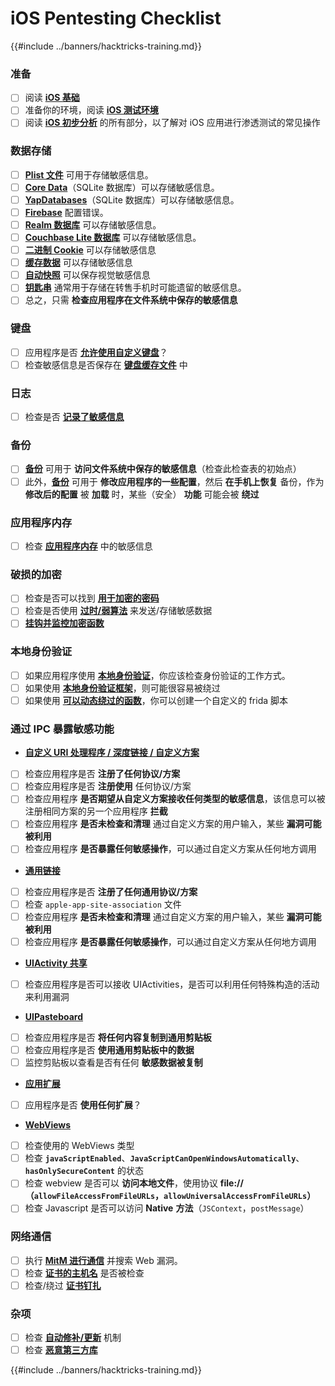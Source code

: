 # iOS Pentesting Checklist

{{#include ../banners/hacktricks-training.md}}

### 准备

- [ ] 阅读 [**iOS 基础**](ios-pentesting/ios-basics.md)
- [ ] 准备你的环境，阅读 [**iOS 测试环境**](ios-pentesting/ios-testing-environment.md)
- [ ] 阅读 [**iOS 初步分析**](ios-pentesting/#initial-analysis) 的所有部分，以了解对 iOS 应用进行渗透测试的常见操作

### 数据存储

- [ ] [**Plist 文件**](ios-pentesting/#plist) 可用于存储敏感信息。
- [ ] [**Core Data**](ios-pentesting/#core-data)（SQLite 数据库）可以存储敏感信息。
- [ ] [**YapDatabases**](ios-pentesting/#yapdatabase)（SQLite 数据库）可以存储敏感信息。
- [ ] [**Firebase**](ios-pentesting/#firebase-real-time-databases) 配置错误。
- [ ] [**Realm 数据库**](ios-pentesting/#realm-databases) 可以存储敏感信息。
- [ ] [**Couchbase Lite 数据库**](ios-pentesting/#couchbase-lite-databases) 可以存储敏感信息。
- [ ] [**二进制 Cookie**](ios-pentesting/#cookies) 可以存储敏感信息
- [ ] [**缓存数据**](ios-pentesting/#cache) 可以存储敏感信息
- [ ] [**自动快照**](ios-pentesting/#snapshots) 可以保存视觉敏感信息
- [ ] [**钥匙串**](ios-pentesting/#keychain) 通常用于存储在转售手机时可能遗留的敏感信息。
- [ ] 总之，只需 **检查应用程序在文件系统中保存的敏感信息**

### 键盘

- [ ] 应用程序是否 [**允许使用自定义键盘**](ios-pentesting/#custom-keyboards-keyboard-cache)？
- [ ] 检查敏感信息是否保存在 [**键盘缓存文件**](ios-pentesting/#custom-keyboards-keyboard-cache) 中

### **日志**

- [ ] 检查是否 [**记录了敏感信息**](ios-pentesting/#logs)

### 备份

- [ ] [**备份**](ios-pentesting/#backups) 可用于 **访问文件系统中保存的敏感信息**（检查此检查表的初始点）
- [ ] 此外，[**备份**](ios-pentesting/#backups) 可用于 **修改应用程序的一些配置**，然后 **在手机上恢复** 备份，作为 **修改后的配置** 被 **加载** 时，某些（安全） **功能** 可能会被 **绕过**

### **应用程序内存**

- [ ] 检查 [**应用程序内存**](ios-pentesting/#testing-memory-for-sensitive-data) 中的敏感信息

### **破损的加密**

- [ ] 检查是否可以找到 [**用于加密的密码**](ios-pentesting/#broken-cryptography)
- [ ] 检查是否使用 [**过时/弱算法**](ios-pentesting/#broken-cryptography) 来发送/存储敏感数据
- [ ] [**挂钩并监控加密函数**](ios-pentesting/#broken-cryptography)

### **本地身份验证**

- [ ] 如果应用程序使用 [**本地身份验证**](ios-pentesting/#local-authentication)，你应该检查身份验证的工作方式。
- [ ] 如果使用 [**本地身份验证框架**](ios-pentesting/#local-authentication-framework)，则可能很容易被绕过
- [ ] 如果使用 [**可以动态绕过的函数**](ios-pentesting/#local-authentication-using-keychain)，你可以创建一个自定义的 frida 脚本

### 通过 IPC 暴露敏感功能

- [**自定义 URI 处理程序 / 深度链接 / 自定义方案**](ios-pentesting/#custom-uri-handlers-deeplinks-custom-schemes)
- [ ] 检查应用程序是否 **注册了任何协议/方案**
- [ ] 检查应用程序是否 **注册使用** 任何协议/方案
- [ ] 检查应用程序 **是否期望从自定义方案接收任何类型的敏感信息**，该信息可以被注册相同方案的另一个应用程序 **拦截**
- [ ] 检查应用程序 **是否未检查和清理** 通过自定义方案的用户输入，某些 **漏洞可能被利用**
- [ ] 检查应用程序 **是否暴露任何敏感操作**，可以通过自定义方案从任何地方调用
- [**通用链接**](ios-pentesting/#universal-links)
- [ ] 检查应用程序是否 **注册了任何通用协议/方案**
- [ ] 检查 `apple-app-site-association` 文件
- [ ] 检查应用程序 **是否未检查和清理** 通过自定义方案的用户输入，某些 **漏洞可能被利用**
- [ ] 检查应用程序 **是否暴露任何敏感操作**，可以通过自定义方案从任何地方调用
- [**UIActivity 共享**](ios-pentesting/ios-uiactivity-sharing.md)
- [ ] 检查应用程序是否可以接收 UIActivities，是否可以利用任何特殊构造的活动来利用漏洞
- [**UIPasteboard**](ios-pentesting/ios-uipasteboard.md)
- [ ] 检查应用程序是否 **将任何内容复制到通用剪贴板**
- [ ] 检查应用程序是否 **使用通用剪贴板中的数据**
- [ ] 监控剪贴板以查看是否有任何 **敏感数据被复制**
- [**应用扩展**](ios-pentesting/ios-app-extensions.md)
- [ ] 应用程序是否 **使用任何扩展**？
- [**WebViews**](ios-pentesting/ios-webviews.md)
- [ ] 检查使用的 WebViews 类型
- [ ] 检查 **`javaScriptEnabled`**、**`JavaScriptCanOpenWindowsAutomatically`**、**`hasOnlySecureContent`** 的状态
- [ ] 检查 webview 是否可以 **访问本地文件**，使用协议 **file://** **（`allowFileAccessFromFileURLs`，`allowUniversalAccessFromFileURLs`）**
- [ ] 检查 Javascript 是否可以访问 **Native** **方法**（`JSContext`，`postMessage`）

### 网络通信

- [ ] 执行 [**MitM 进行通信**](ios-pentesting/#network-communication) 并搜索 Web 漏洞。
- [ ] 检查 [**证书的主机名**](ios-pentesting/#hostname-check) 是否被检查
- [ ] 检查/绕过 [**证书钉扎**](ios-pentesting/#certificate-pinning)

### **杂项**

- [ ] 检查 [**自动修补/更新**](ios-pentesting/#hot-patching-enforced-updateing) 机制
- [ ] 检查 [**恶意第三方库**](ios-pentesting/#third-parties)

{{#include ../banners/hacktricks-training.md}}
